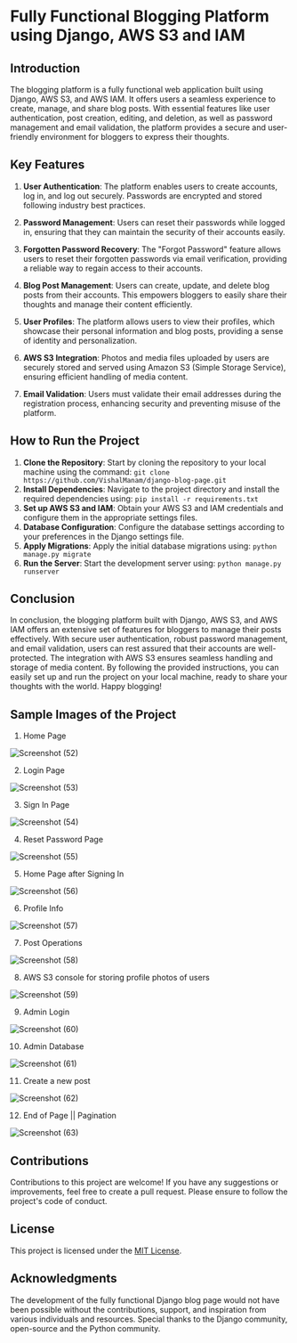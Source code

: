 # Fully Functional Blogging Platform using Django, AWS S3 and IAM

## Introduction
The blogging platform is a fully functional web application built using Django, AWS S3, and AWS IAM. It offers users a seamless experience to create, manage, and share blog posts. With essential features like user authentication, post creation, editing, and deletion, as well as password management and email validation, the platform provides a secure and user-friendly environment for bloggers to express their thoughts.

## Key Features
1. **User Authentication**: The platform enables users to create accounts, log in, and log out securely. Passwords are encrypted and stored following industry best practices.

2. **Password Management**: Users can reset their passwords while logged in, ensuring that they can maintain the security of their accounts easily.

3. **Forgotten Password Recovery**: The "Forgot Password" feature allows users to reset their forgotten passwords via email verification, providing a reliable way to regain access to their accounts.

4. **Blog Post Management**: Users can create, update, and delete blog posts from their accounts. This empowers bloggers to easily share their thoughts and manage their content efficiently.

5. **User Profiles**: The platform allows users to view their profiles, which showcase their personal information and blog posts, providing a sense of identity and personalization.

6. **AWS S3 Integration**: Photos and media files uploaded by users are securely stored and served using Amazon S3 (Simple Storage Service), ensuring efficient handling of media content.

7. **Email Validation**: Users must validate their email addresses during the registration process, enhancing security and preventing misuse of the platform.

## How to Run the Project
1. **Clone the Repository**: Start by cloning the repository to your local machine using the command: `git clone https://github.com/VishalManam/django-blog-page.git`
2. **Install Dependencies**: Navigate to the project directory and install the required dependencies using: `pip install -r requirements.txt`
3. **Set up AWS S3 and IAM**: Obtain your AWS S3 and IAM credentials and configure them in the appropriate settings files.
4. **Database Configuration**: Configure the database settings according to your preferences in the Django settings file.
5. **Apply Migrations**: Apply the initial database migrations using: `python manage.py migrate`
6. **Run the Server**: Start the development server using: `python manage.py runserver`


## Conclusion
In conclusion, the blogging platform built with Django, AWS S3, and AWS IAM offers an extensive set of features for bloggers to manage their posts effectively. With secure user authentication, robust password management, and email validation, users can rest assured that their accounts are well-protected. The integration with AWS S3 ensures seamless handling and storage of media content. By following the provided instructions, you can easily set up and run the project on your local machine, ready to share your thoughts with the world. Happy blogging!

## Sample Images of the Project
1. Home Page

![Screenshot (52)](https://github.com/VishalManam/django-blog-page/assets/88299493/02a2a4a3-5eab-453d-9392-2143a2a0902b)



2. Login Page

![Screenshot (53)](https://github.com/VishalManam/django-blog-page/assets/88299493/a39c39e1-349f-42cb-8c48-9a9f88d58846)


3. Sign In Page

![Screenshot (54)](https://github.com/VishalManam/django-blog-page/assets/88299493/6ee9813a-ed44-4969-8514-80da2d915e90)


4. Reset Password Page

![Screenshot (55)](https://github.com/VishalManam/django-blog-page/assets/88299493/94609a2a-095d-46c3-9b61-4150f5327757)


5. Home Page after Signing In

![Screenshot (56)](https://github.com/VishalManam/django-blog-page/assets/88299493/b4b2f35a-4f63-46a1-bed2-748c43507fa6)


6. Profile Info

![Screenshot (57)](https://github.com/VishalManam/django-blog-page/assets/88299493/14129dff-a980-4c69-8cd5-d11c2705aa5e)


7. Post Operations

![Screenshot (58)](https://github.com/VishalManam/django-blog-page/assets/88299493/290ddd5c-0f41-4262-9a74-1575c7c60b85)


8. AWS S3 console for storing profile photos of users

![Screenshot (59)](https://github.com/VishalManam/django-blog-page/assets/88299493/a18c9133-1e60-4db3-aa2a-b7c18e37f43c)


9. Admin Login

![Screenshot (60)](https://github.com/VishalManam/django-blog-page/assets/88299493/c9ac00c2-46ab-453c-8ea1-f02b7e010a36)


10. Admin Database

![Screenshot (61)](https://github.com/VishalManam/django-blog-page/assets/88299493/c21772b0-709b-435d-a25e-9498694c97f4)


11. Create a new post

![Screenshot (62)](https://github.com/VishalManam/django-blog-page/assets/88299493/0b00a45d-b217-4906-9f71-aff9b98d43b3)


12. End of Page || Pagination

![Screenshot (63)](https://github.com/VishalManam/django-blog-page/assets/88299493/51968dfe-fece-494b-bde2-97befd8eb956)


## Contributions

Contributions to this project are welcome! If you have any suggestions or improvements, feel free to create a pull request. Please ensure to follow the project's code of conduct.

## License

This project is licensed under the [MIT License](LICENSE).

## Acknowledgments

The development of the fully functional Django blog page would not have been possible without the contributions, support, and inspiration from various individuals and resources. Special thanks to the Django community, open-source and the Python community.
